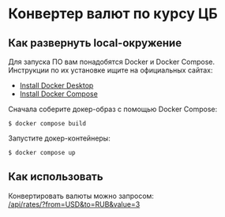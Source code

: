 # Конвертер валют по курсу ЦБ

## Как развернуть local-окружение
Для запуска ПО вам понадобятся Docker и Docker Compose. Инструкции по их установке ищите на официальных
сайтах:

- [Install Docker Desktop](https://www.docker.com/get-started/)
- [Install Docker Compose](https://docs.docker.com/compose/install/)

Сначала соберите докер-образ с помощью Docker Сompose:

```shell
$ docker compose build
```

Запустите докер-контейнеры:

```shell
$ docker compose up
```


## Как использовать

Конвертировать валюты можно запросом: \
[/api/rates/?from=USD&to=RUB&value=3](http://127.0.0.1:8000/api/rates/?from=USD&to=RUB&value=3) 
